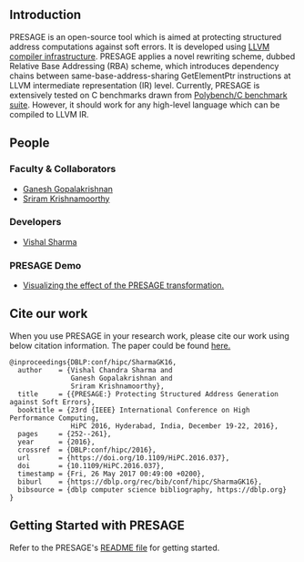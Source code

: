
## Introduction
PRESAGE is an open-source tool which is aimed at protecting structured address computations against soft errors. It is developed using [LLVM compiler infrastructure](http://llvm.org/). PRESAGE applies 
a novel rewriting scheme, dubbed Relative Base Addressing (RBA) scheme, which introduces dependency chains between same-base-address-sharing GetElementPtr instructions at LLVM intermediate representation (IR) level. Currently, PRESAGE is extensively tested on C benchmarks drawn from [Polybench/C benchmark suite](http://web.cs.ucla.edu/~pouchet/software/polybench/). However, it should work for any high-level language which can be compiled to LLVM IR. 

## People 
### Faculty & Collaborators
* [Ganesh Gopalakrishnan](http://www.cs.utah.edu/~ganesh/)
* [Sriram Krishnamoorthy](http://hpc.pnl.gov/people/sriram/)

### Developers
* [Vishal Sharma](https://sites.google.com/site/vishalutah/home)

### PRESAGE Demo
* [Visualizing the effect of the PRESAGE transformation.](http://formalverification.cs.utah.edu/fmr/presage/presage_viz.html)

## Cite our work
When you use PRESAGE in your research work, please cite our work using below citation information. The paper could be found [here.](http://arxiv.org/abs/1606.08948)

```
@inproceedings{DBLP:conf/hipc/SharmaGK16,
  author    = {Vishal Chandra Sharma and
               Ganesh Gopalakrishnan and
               Sriram Krishnamoorthy},
  title     = {{PRESAGE:} Protecting Structured Address Generation against Soft Errors},
  booktitle = {23rd {IEEE} International Conference on High Performance Computing,
               HiPC 2016, Hyderabad, India, December 19-22, 2016},
  pages     = {252--261},
  year      = {2016},
  crossref  = {DBLP:conf/hipc/2016},
  url       = {https://doi.org/10.1109/HiPC.2016.037},
  doi       = {10.1109/HiPC.2016.037},
  timestamp = {Fri, 26 May 2017 00:49:00 +0200},
  biburl    = {https://dblp.org/rec/bib/conf/hipc/SharmaGK16},
  bibsource = {dblp computer science bibliography, https://dblp.org}
}

```

## Getting Started with PRESAGE
Refer to the PRESAGE's [README file](https://github.com/utahfmr/PRESAGE) for getting started.


